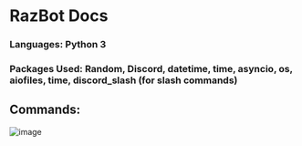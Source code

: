 # RazBot Docs

### Languages: Python 3
### Packages Used: Random, Discord, datetime, time, asyncio, os, aiofiles, time, discord_slash (for slash commands)

## Commands: 
![image](https://user-images.githubusercontent.com/56600481/114578974-52408980-9c75-11eb-9a6f-ef4ad04337cd.png)

